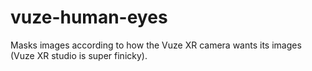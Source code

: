 # vuze-human-eyes
Masks images according to how the Vuze XR camera wants its images (Vuze XR studio is super finicky).
